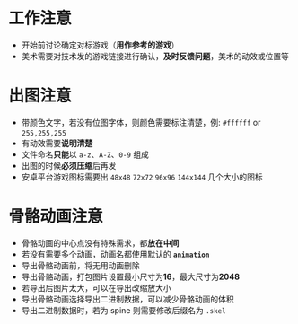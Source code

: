 # 工作注意

* 开始前讨论确定对标游戏（**用作参考的游戏**）  
* 美术需要对技术发的游戏链接进行确认，**及时反馈问题**，美术的动效或位置等  

# 出图注意  
* 带颜色文字，若没有位图字体，则颜色需要标注清楚，例: `#ffffff` or `255,255,255`   
* 有动效需要**说明清楚**  
* 文件命名**只能**以 `a-z`、`A-Z`、`0-9` 组成  
* 出图的时候**必须压缩**后再发  
* 安卓平台游戏图标需要出 `48x48` `72x72` `96x96` `144x144` 几个大小的图标  

# 骨骼动画注意
* 骨骼动画的中心点没有特殊需求，都**放在中间**  
* 若没有需要多个动画，动画名都使用默认的 **`animation`**  
* 导出骨骼动画前，将无用动画删除  
* 导出骨骼动画，打包图片设置最小尺寸为**16**，最大尺寸为**2048**  
* 若导出后图片太大，可以在导出改缩放大小  
* 导出骨骼动画选择导出二进制数据，可以减少骨骼动画的体积  
* 导出二进制数据时，若为 spine 则需要修改后缀名为 `.skel`  